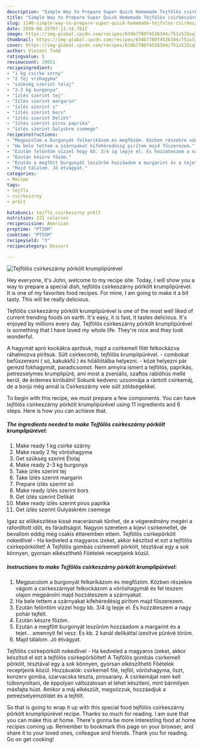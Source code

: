 ```yaml
---
description: "Simple Way to Prepare Super Quick Homemade Tejfölös csirkeszárny pörkölt krumplipürével"
title: "Simple Way to Prepare Super Quick Homemade Tejfölös csirkeszárny pörkölt krumplipürével"
slug: 1140-simple-way-to-prepare-super-quick-homemade-tejfolos-csirkeszarny-porkolt-krumplipurevel
date: 2020-06-25T07:11:14.781Z
image: https://img-global.cpcdn.com/recipes/634b7780f4526344/751x532cq70/tejfolos-csirkeszarny-porkolt-krumplipurevel-recept-foto.jpg
thumbnail: https://img-global.cpcdn.com/recipes/634b7780f4526344/751x532cq70/tejfolos-csirkeszarny-porkolt-krumplipurevel-recept-foto.jpg
cover: https://img-global.cpcdn.com/recipes/634b7780f4526344/751x532cq70/tejfolos-csirkeszarny-porkolt-krumplipurevel-recept-foto.jpg
author: Vincent Todd
ratingvalue: 5
reviewcount: 19651
recipeingredient:
- "1 kg csirke szrny"
- "2 fej vrshagyma"
- "szükség szerint tolaj"
- "2-3 kg burgonya"
- "ízlés szerint tej"
- "Ízlés szerint margarin"
- "ízlés szerint s"
- "ízlés szerint bors"
- "ízlés szerint Delikt"
- "ízlés szerint piros paprika"
- "ízlés szerint Gulyskrm csemege"
recipeinstructions:
- "Megpucolom a burgonyát felkarikázom és megfőzöm. Közben részekre vágom a csirkeszárnyat felkockázom a vöröshagymát és fel teszem olajon megpárolni majd hozzáteszem a szárnyakat."
- "Ha bele tettem a szárnyakat kifehéredésig pirítom majd fűszerezem."
- "Ezután felöntöm vízzel hogy kb. 3/4 íg lepje el. És hozzáteszem a nagy pohár tejfelt."
- "Ezután készre főzöm."
- "Ezután a megfőtt burgonyát leszűröm hozzáadom a margarint és a tejet... amennyit fel vesz. És kb. 2 kanál delikáttal ízesítve pürévé töröm."
- "Majd tálalom. Jó étvágyat."
categories:
- Recipe
tags:
- tejfls
- csirkeszrny
- prklt

katakunci: tejfls csirkeszrny prklt 
nutrition: 221 calories
recipecuisine: American
preptime: "PT30M"
cooktime: "PT55M"
recipeyield: "3"
recipecategory: Dessert

---
```



![Tejfölös csirkeszárny pörkölt krumplipürével](https://img-global.cpcdn.com/recipes/634b7780f4526344/751x532cq70/tejfolos-csirkeszarny-porkolt-krumplipurevel-recept-foto.jpg)

Hey everyone, it's John, welcome to my recipe site. Today, I will show you a way to prepare a special dish, tejfölös csirkeszárny pörkölt krumplipürével. It is one of my favorites food recipes. For mine, I am going to make it a bit tasty. This will be really delicious.

Tejfölös csirkeszárny pörkölt krumplipürével is one of the most well liked of current trending foods on earth. It's easy, it is fast, it tastes delicious. It's enjoyed by millions every day. Tejfölös csirkeszárny pörkölt krumplipürével is something that I have loved my whole life. They're nice and they look wonderful.

A hagymát apró kockákra aprítsuk, majd a csirkemell filét felkockázva ráhalmozva pirítsuk. Sült csirkecomb, tejfölös krumplipürével. - combokat befűszerezni ( só, kakukkfű ) és hőállótálba helyezni. - közé helyezni pár gerezd fokhagymát, paradicsomot. Nem annyira ismert a tejfölös, paprikás, petrezselymes krumplipüré, ami most a zseniális, szaftos rablóhús mellé kerül, de érdemes kiróbálni! Sokunk kedvenc uzsonnája a rántott csirkemáj, de a borjú még annál is Csirkeszárny vele sült zöldségekkel.


To begin with this recipe, we must prepare a few components. You can have tejfölös csirkeszárny pörkölt krumplipürével using 11 ingredients and 6 steps. Here is how you can achieve that.

<!--inarticleads1-->

##### The ingredients needed to make Tejfölös csirkeszárny pörkölt krumplipürével:

1. Make ready 1 kg csirke szárny
1. Make ready 2 fej vöröshagyma
1. Get szükség szerint Étolaj
1. Make ready 2-3 kg burgonya
1. Take ízlés szerint tej
1. Take Ízlés szerint margarin
1. Prepare ízlés szerint só
1. Make ready ízlés szerint bors
1. Get ízlés szerint Delikát
1. Make ready ízlés szerint piros paprika
1. Get ízlés szerint Gulyáskrém csemege


Igaz az előkészítése kissé macerásnak tűnhet, de a végeredmény megéri a ráfordított időt, és fáradtságot. Nagyon szeretem a kijevi csirkemellet, de bevallom eddig még csakis étteremben ettem. Tejfölös csirkepörkölt nokedlivel - Ha kedveled a magyaros ízeket, akkor készítsd el ezt a tejfölös csirkepörköltet! A Tejfölös gombás csirkemell pörkölt, tésztával egy a sok könnyen, gyorsan elkészíthető Főételek receptjeink közül. 

<!--inarticleads2-->

##### Instructions to make Tejfölös csirkeszárny pörkölt krumplipürével:

1. Megpucolom a burgonyát felkarikázom és megfőzöm. Közben részekre vágom a csirkeszárnyat felkockázom a vöröshagymát és fel teszem olajon megpárolni majd hozzáteszem a szárnyakat.
1. Ha bele tettem a szárnyakat kifehéredésig pirítom majd fűszerezem.
1. Ezután felöntöm vízzel hogy kb. 3/4 íg lepje el. És hozzáteszem a nagy pohár tejfelt.
1. Ezután készre főzöm.
1. Ezután a megfőtt burgonyát leszűröm hozzáadom a margarint és a tejet... amennyit fel vesz. És kb. 2 kanál delikáttal ízesítve pürévé töröm.
1. Majd tálalom. Jó étvágyat.


Tejfölös csirkepörkölt nokedlivel - Ha kedveled a magyaros ízeket, akkor készítsd el ezt a tejfölös csirkepörköltet! A Tejfölös gombás csirkemell pörkölt, tésztával egy a sok könnyen, gyorsan elkészíthető Főételek receptjeink közül. Hozzávalók: csirkemell filé, tejföl, vöröshagyma, liszt, konzerv gomba, szarvacska tészta, pirosarany. A csirkemájat nem kell túlbonyolítani, de éppolyan változatosan el lehet készíteni, mint bármilyen másfajta húst. Amikor a máj elkészült, megsózzuk, hozzáadjuk a petrezselyemzöldet és a tejfölt. 

So that is going to wrap it up with this special food tejfölös csirkeszárny pörkölt krumplipürével recipe. Thanks so much for reading. I am sure that you can make this at home. There's gonna be more interesting food at home recipes coming up. Remember to bookmark this page on your browser, and share it to your loved ones, colleague and friends. Thank you for reading. Go on get cooking!
